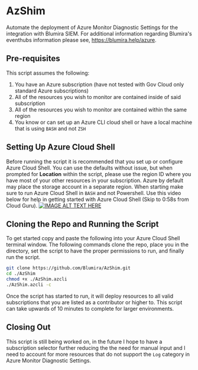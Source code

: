# AzShim
Automate the deployment of Azure Monitor Diagnostic Settings for the integration with Blumira SIEM. For additional information regarding Blumira's eventhubs information please see, https://blumira.help/azure.

## Pre-requisites
This script assumes the following:
1. You have an Azure subscription (have not tested with Gov Cloud only standard Azure subscriptions)
2. All of the resources you wish to monitor are contained inside of said subscription
3. All of the resources you wish to monitor are contained within the same region
4. You know or can set up an Azure CLI cloud shell or have a local machine that is using `BASH` and not `ZSH`

## Setting Up Azure Cloud Shell
Before running the script it is recommended that you set up or configure Azure Cloud Shell. You can use the defaults without issue, but when prompted for **Location** within the script, please use the region ID where you have most of your other resources in your subscription. Azure by default may place the storage account in a separate region. When starting make sure to run Azure Cloud Shell in `BASH` and not Powershell. Use this video below for help in getting started with Azure Cloud Shell (Skip to 0:58s from Cloud Guru).
[![IMAGE ALT TEXT HERE](http://img.youtube.com/vi/2pQr-w8ZiYU/0.jpg)](http://www.youtube.com/watch?v=2pQr-w8ZiYU)

## Cloning the Repo and Running the Script
To get started copy and paste the following into your Azure Cloud Shell terminal window. The following commands clone the repo, place you in the directory, set the script to have the proper permissions to run, and finally run the script.

```Bash
git clone https://github.com/Blumira/AzShim.git
cd ./AzShim
chmod +x ./AzShim.azcli
./AzShim.azcli -c
```
Once the script has started to run, it will deploy resources to all valid subscriptions that you are listed as a contributor or higher to. This script can take upwards of 10 minutes to complete for larger environments.

## Closing Out
This script is still being worked on, in the future I hope to have a subscription selector further reducing the the need for manual input and I need to account for more resources that do not support the `Log` category in Azure Monitor Diagnostic Settings.
